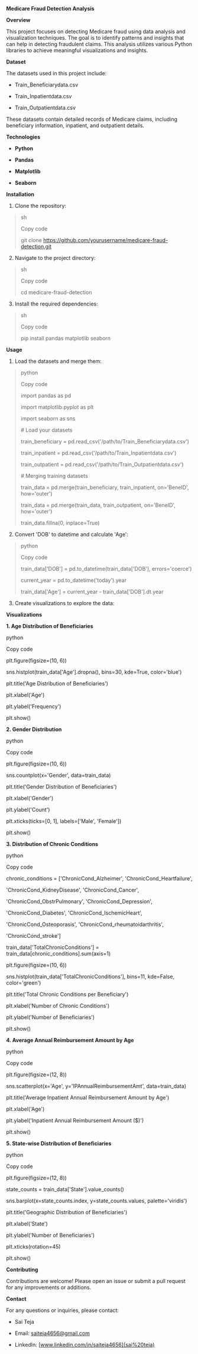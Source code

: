 **Medicare Fraud Detection Analysis**



**Overview**

This project focuses on detecting Medicare fraud using data analysis and
visualization techniques. The goal is to identify patterns and insights
that can help in detecting fraudulent claims. This analysis utilizes
various Python libraries to achieve meaningful visualizations and
insights.

**Dataset**

The datasets used in this project include:

-   Train_Beneficiarydata.csv

-   Train_Inpatientdata.csv

-   Train_Outpatientdata.csv

These datasets contain detailed records of Medicare claims, including
beneficiary information, inpatient, and outpatient details.

**Technologies**

-   **Python**

-   **Pandas**

-   **Matplotlib**

-   **Seaborn**

**Installation**

1.  Clone the repository:

> sh
>
> Copy code
>
> git clone https://github.com/yourusername/medicare-fraud-detection.git

2.  Navigate to the project directory:

> sh
>
> Copy code
>
> cd medicare-fraud-detection

3.  Install the required dependencies:

> sh
>
> Copy code
>
> pip install pandas matplotlib seaborn

**Usage**

1.  Load the datasets and merge them:

> python
>
> Copy code
>
> import pandas as pd
>
> import matplotlib.pyplot as plt
>
> import seaborn as sns
>
> \# Load your datasets
>
> train_beneficiary =
> pd.read_csv(\'/path/to/Train_Beneficiarydata.csv\')
>
> train_inpatient = pd.read_csv(\'/path/to/Train_Inpatientdata.csv\')
>
> train_outpatient = pd.read_csv(\'/path/to/Train_Outpatientdata.csv\')
>
> \# Merging training datasets
>
> train_data = pd.merge(train_beneficiary, train_inpatient,
> on=\'BeneID\', how=\'outer\')
>
> train_data = pd.merge(train_data, train_outpatient, on=\'BeneID\',
> how=\'outer\')
>
> train_data.fillna(0, inplace=True)

2.  Convert \'DOB\' to datetime and calculate \'Age\':

> python
>
> Copy code
>
> train_data\[\'DOB\'\] = pd.to_datetime(train_data\[\'DOB\'\],
> errors=\'coerce\')
>
> current_year = pd.to_datetime(\'today\').year
>
> train_data\[\'Age\'\] = current_year - train_data\[\'DOB\'\].dt.year

3.  Create visualizations to explore the data:

**Visualizations**

**1. Age Distribution of Beneficiaries**

python

Copy code

plt.figure(figsize=(10, 6))

sns.histplot(train_data\[\'Age\'\].dropna(), bins=30, kde=True,
color=\'blue\')

plt.title(\'Age Distribution of Beneficiaries\')

plt.xlabel(\'Age\')

plt.ylabel(\'Frequency\')

plt.show()

**2. Gender Distribution**

python

Copy code

plt.figure(figsize=(10, 6))

sns.countplot(x=\'Gender\', data=train_data)

plt.title(\'Gender Distribution of Beneficiaries\')

plt.xlabel(\'Gender\')

plt.ylabel(\'Count\')

plt.xticks(ticks=\[0, 1\], labels=\[\'Male\', \'Female\'\])

plt.show()

**3. Distribution of Chronic Conditions**

python

Copy code

chronic_conditions = \[\'ChronicCond_Alzheimer\',
\'ChronicCond_Heartfailure\',

\'ChronicCond_KidneyDisease\', \'ChronicCond_Cancer\',

\'ChronicCond_ObstrPulmonary\', \'ChronicCond_Depression\',

\'ChronicCond_Diabetes\', \'ChronicCond_IschemicHeart\',

\'ChronicCond_Osteoporasis\', \'ChronicCond_rheumatoidarthritis\',

\'ChronicCond_stroke\'\]

train_data\[\'TotalChronicConditions\'\] =
train_data\[chronic_conditions\].sum(axis=1)

plt.figure(figsize=(10, 6))

sns.histplot(train_data\[\'TotalChronicConditions\'\], bins=11,
kde=False, color=\'green\')

plt.title(\'Total Chronic Conditions per Beneficiary\')

plt.xlabel(\'Number of Chronic Conditions\')

plt.ylabel(\'Number of Beneficiaries\')

plt.show()

**4. Average Annual Reimbursement Amount by Age**

python

Copy code

plt.figure(figsize=(12, 8))

sns.scatterplot(x=\'Age\', y=\'IPAnnualReimbursementAmt\',
data=train_data)

plt.title(\'Average Inpatient Annual Reimbursement Amount by Age\')

plt.xlabel(\'Age\')

plt.ylabel(\'Inpatient Annual Reimbursement Amount (\$)\')

plt.show()

**5. State-wise Distribution of Beneficiaries**

python

Copy code

plt.figure(figsize=(12, 8))

state_counts = train_data\[\'State\'\].value_counts()

sns.barplot(x=state_counts.index, y=state_counts.values,
palette=\'viridis\')

plt.title(\'Geographic Distribution of Beneficiaries\')

plt.xlabel(\'State\')

plt.ylabel(\'Number of Beneficiaries\')

plt.xticks(rotation=45)

plt.show()

**Contributing**

Contributions are welcome! Please open an issue or submit a pull request
for any improvements or additions.

**Contact**

For any questions or inquiries, please contact:

-   Sai Teja

-   Email: saiteja4656@gmail.com

-   LinkedIn: [www.linkedin.com/in/saiteja4656](sai%20teja)
